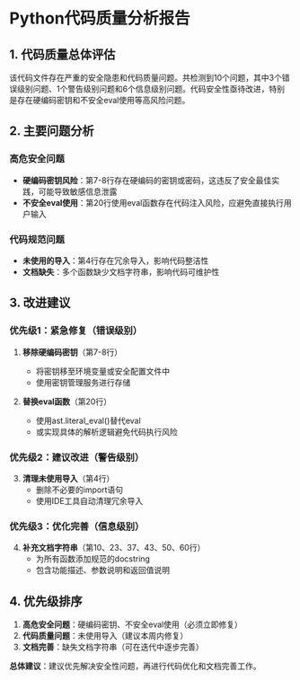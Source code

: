 # Python代码质量分析报告

## 1. 代码质量总体评估
该代码文件存在严重的安全隐患和代码质量问题。共检测到10个问题，其中3个错误级别问题、1个警告级别问题和6个信息级别问题。代码安全性亟待改进，特别是存在硬编码密钥和不安全eval使用等高风险问题。

## 2. 主要问题分析

### 高危安全问题
- **硬编码密钥风险**：第7-8行存在硬编码的密钥或密码，这违反了安全最佳实践，可能导致敏感信息泄露
- **不安全eval使用**：第20行使用eval函数存在代码注入风险，应避免直接执行用户输入

### 代码规范问题
- **未使用的导入**：第4行存在冗余导入，影响代码整洁性
- **文档缺失**：多个函数缺少文档字符串，影响代码可维护性

## 3. 改进建议

### 优先级1：紧急修复（错误级别）
1. **移除硬编码密钥**（第7-8行）
   - 将密钥移至环境变量或安全配置文件中
   - 使用密钥管理服务进行存储

2. **替换eval函数**（第20行）
   - 使用ast.literal_eval()替代eval
   - 或实现具体的解析逻辑避免代码执行风险

### 优先级2：建议改进（警告级别）
3. **清理未使用导入**（第4行）
   - 删除不必要的import语句
   - 使用IDE工具自动清理冗余导入

### 优先级3：优化完善（信息级别）
4. **补充文档字符串**（第10、23、37、43、50、60行）
   - 为所有函数添加规范的docstring
   - 包含功能描述、参数说明和返回值说明

## 4. 优先级排序
1. **高危安全问题**：硬编码密钥、不安全eval使用（必须立即修复）
2. **代码质量问题**：未使用导入（建议本周内修复）
3. **文档完善**：缺失文档字符串（可在迭代中逐步完善）

**总体建议**：建议优先解决安全性问题，再进行代码优化和文档完善工作。
